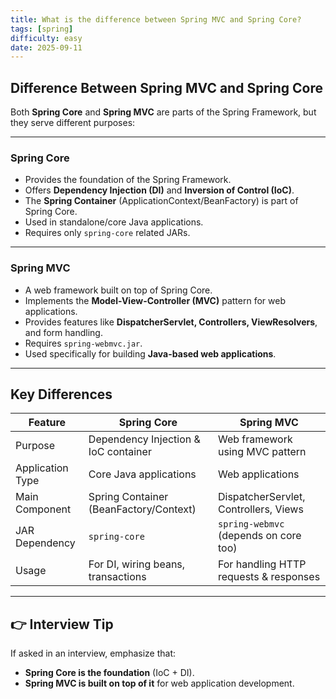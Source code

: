 ```yaml
---
title: What is the difference between Spring MVC and Spring Core?
tags: [spring]
difficulty: easy
date: 2025-09-11
---
```


## Difference Between Spring MVC and Spring Core

Both **Spring Core** and **Spring MVC** are parts of the Spring Framework, but they serve different purposes:

---

### **Spring Core**
- Provides the foundation of the Spring Framework.  
- Offers **Dependency Injection (DI)** and **Inversion of Control (IoC)**.  
- The **Spring Container** (ApplicationContext/BeanFactory) is part of Spring Core.  
- Used in standalone/core Java applications.  
- Requires only `spring-core` related JARs.  

---

### **Spring MVC**
- A web framework built on top of Spring Core.  
- Implements the **Model-View-Controller (MVC)** pattern for web applications.  
- Provides features like **DispatcherServlet, Controllers, ViewResolvers**, and form handling.  
- Requires `spring-webmvc.jar`.  
- Used specifically for building **Java-based web applications**.  

---

## **Key Differences**

| Feature                  | Spring Core                          | Spring MVC                            |
|---------------------------|---------------------------------------|----------------------------------------|
| Purpose                   | Dependency Injection & IoC container | Web framework using MVC pattern         |
| Application Type          | Core Java applications               | Web applications                       |
| Main Component            | Spring Container (BeanFactory/Context)| DispatcherServlet, Controllers, Views  |
| JAR Dependency            | `spring-core`                        | `spring-webmvc` (depends on core too)  |
| Usage                     | For DI, wiring beans, transactions   | For handling HTTP requests & responses |

---

## 👉 Interview Tip
If asked in an interview, emphasize that:
- **Spring Core is the foundation** (IoC + DI).  
- **Spring MVC is built on top of it** for web application development.  
